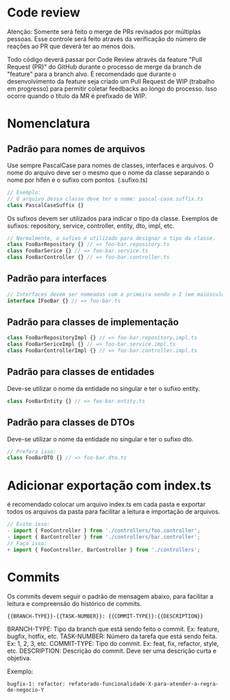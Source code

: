 # Code review
Atenção: Somente será feito o merge de PRs revisados por múltiplas pessoas. Esse controle será feito através da verificação do número de reações ao PR que deverá ter ao menos dois.

Todo código deverá passar por Code Review através da feature "Pull Request (PR)" do GitHub durante o processo de merge da branch de "feature" para a branch alvo.
É recomendado que durante o desenvolvimento da feature seja criado um Pull Request de WIP (trabalho em progresso) para permitir coletar feedbacks ao longo do processo. Isso ocorre quando o título da MR é prefixado de WIP.

# Nomenclatura

## Padrão para nomes de arquivos 
Use sempre PascalCase para nomes de classes, interfaces e arquivos. 
O nome do arquivo deve ser o mesmo que o nome da classe separando o nome por hífen e o sufixo com pontos. (.sufixo.ts)
```typescript
// Exemplo:
// O arquivo dessa classe deve ter o nome: pascal-case.suffix.ts
class PascalCaseSuffix {} 
```
Os sufixos devem ser utilizados para indicar o tipo da classe. Exemplos de sufixos: repository, service, controller, entity, dto, impl, etc.    
```typescript
// Normalmente, o sufixo é utilizado para designar o tipo da classe.
class FooBarRepository {} // => foo-bar.repository.ts
class FooBarSerice {} // => foo-bar.service.ts
class FooBarController {} // => foo-bar.controller.ts
```

## Padrão para interfaces
```typescript
// Interfaces devem ser nomeadas com a primeira sendo o I (em maiúsculo) seguido do nome da classe. Interfaces não devem ter sufixos.
interface IFooBar {} // => foo-bar.ts
```

## Padrão para classes de implementação
```typescript
class FooBarRepositoryImpl {} // => foo-bar.repository.impl.ts
class FooBarSericeImpl {} // => foo-bar.service.impl.ts
class FooBarControllerImpl {} // => foo-bar.controller.impl.ts
```

## Padrão para classes de entidades
Deve-se utilizar o nome da entidade no singular e ter o sufixo entity.    
```typescript
class FooBarEntity {} // => foo-bar.entity.ts
```

## Padrão para classes de DTOs
Deve-se utilizar o nome da entidade no singular e ter o sufixo dto.
```typescript
// Prefera isso:
class FooBarDTO {} // => foo-bar.dto.ts
```

# Adicionar exportação com index.ts
é recomendado colocar um arquivo index.ts em cada pasta e exportar todos os arquivos da pasta para facilitar a leitura e importação de arquivos.

```typescript
// Evite isso:
- import { FooController } from './controllers/foo.controller';
- import { BarController } from './controllers/bar.controller';
// Faça isso:
+ import { FooController, BarController } from './controllers';
```

# Commits
Os commits devem seguir o padrão de mensagem abaixo, para facilitar a leitura e compreensão do histórico de commits.
    
    {{BRANCH-TYPE}}-{{TASK-NUMBER}}: {{COMMIT-TYPE}}:{{DESCRIPTION}}

BRANCH-TYPE: Tipo da branch que está sendo feito o commit. Ex: feature, bugfix, hotfix, etc.
TASK-NUMBER: Número da tarefa que está sendo feita. Ex: 1, 2, 3, etc.
COMMIT-TYPE: Tipo do commit. Ex: feat, fix, refactor, style, etc.
DESCRIPTION: Descrição do commit. Deve ser uma descrição curta e objetiva.

Exemplo:

    bugfix-1: refactor: refatorado-funcionalidade-X-para-atender-a-regra-de-negocio-Y